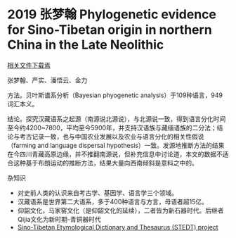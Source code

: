 # 2019 张梦翰 Phylogenetic evidence for Sino-Tibetan origin in northern China in the Late Neolithic

[相关文件下载焉](https://doi.org/10.1038/s41586-019-1153-z)

张梦翰、严实、潘悟云、金力

方法。贝叶斯谱系分析（Bayesian phyogenetic analysis）于109种语言，949词汇本义。

结论。探究汉藏语系之起源（南源说北源说），与北源说一致，得到语言分化时间至今约4200~7800，平均至今5900年，并支持汉语族与藏缅语族的二分法；结论与考古记录一致，也与中国农业发展以及农业与语言分化的相关性假说（farming and language dispersal hypothesis）一致。发源地推断方法的结果在今四川青藏高原边缘，并不推翻南源说，但补充信息中讨论道，本文的数据不适合这种基于布朗运动的推断方法，结果大量向西南倾斜是意料之中的。

杂知识

- 对史前人类的认识来自考古学、基因学、语言学三个领域。
- 汉藏语系是世界第二大语系，多于400种语言与方言，母语者超15亿。
- 仰韶文化，马家窑文化（是仰韶文化的延续），二者皆为新石器时代。后继者Qijia文化为新时期-青铜器时代
- [Sino-Tibetan Etymological Dictionary and Thesaurus (STEDT) project](http://stedt.berkeley.edu/)